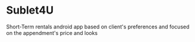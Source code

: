 # Sublet4U
Short-Term rentals android app based on client's preferences and focused on the appendment's price and looks

